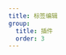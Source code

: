 ```yaml
---
title: 标签编辑
group:
  title: 插件
  order: 3
---
```


<code src="../../../examples/plugin/editable-label" compact background="#f6f7f9" />
